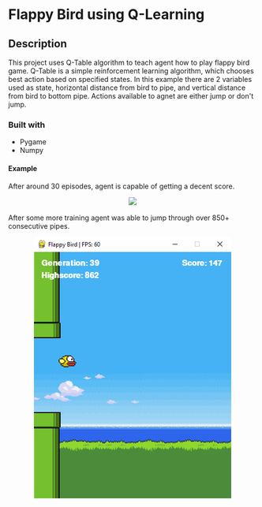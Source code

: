 # Flappy Bird using Q-Learning

## Description
This project uses Q-Table algorithm to teach agent how to play flappy bird game.
Q-Table is a simple reinforcement learning algorithm, which chooses best action based on specified states. 
In this example there are 2 variables used as state, horizontal distance from bird to pipe, and vertical distance from bird to bottom pipe.
Actions available to agnet are either jump or don't jump.

### Built with
- Pygame
- Numpy

#### Example
After around 30 episodes, agent is capable of getting a decent score.
<div align="center">
    <img src="images/readme/learning.GIF" />
</div>

After some more training agent was able to jump through over 850+ consecutive pipes.
<div align="center">
    <img src="images/readme/highscore.png" />
</div>